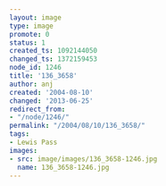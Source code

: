 ```yaml
---
layout: image
type: image
promote: 0
status: 1
created_ts: 1092144050
changed_ts: 1372159453
node_id: 1246
title: '136_3658'
author: anj
created: '2004-08-10'
changed: '2013-06-25'
redirect_from:
- "/node/1246/"
permalink: "/2004/08/10/136_3658/"
tags:
- Lewis Pass
images:
- src: image/images/136_3658-1246.jpg
  name: 136_3658-1246.jpg
---
```


